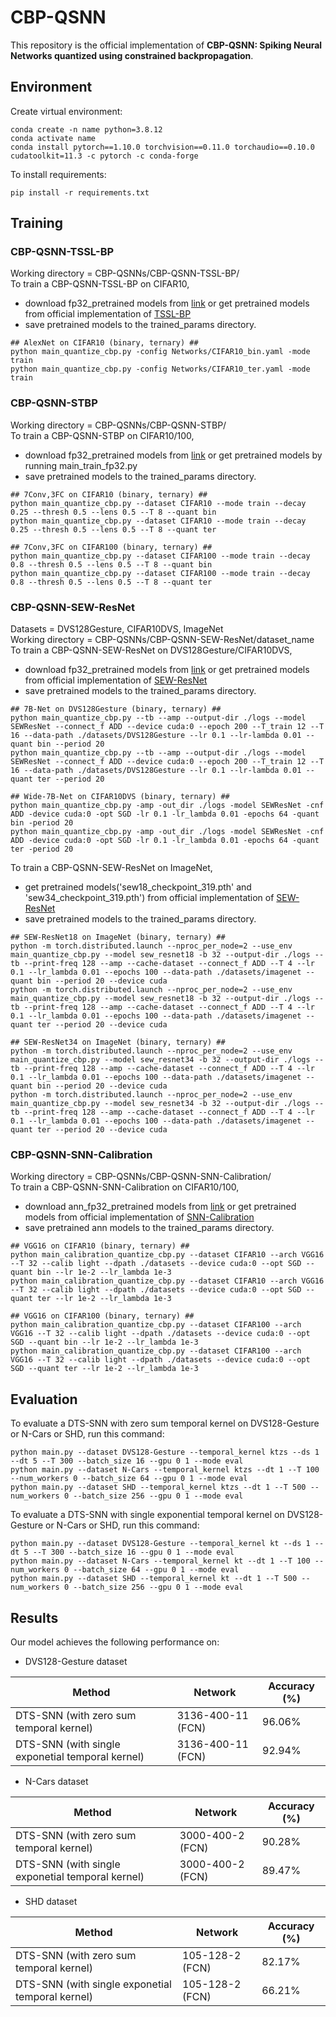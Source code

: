 # CBP-QSNN
This repository is the official implementation of **CBP-QSNN: Spiking Neural Networks quantized using constrained backpropagation**.



## Environment

Create virtual environment:
```setup
conda create -n name python=3.8.12
conda activate name
conda install pytorch==1.10.0 torchvision==0.11.0 torchaudio==0.10.0 cudatoolkit=11.3 -c pytorch -c conda-forge
```
To install requirements:
```setup
pip install -r requirements.txt
```



## Training


### CBP-QSNN-TSSL-BP
Working directory = CBP-QSNNs/CBP-QSNN-TSSL-BP/  
To train a CBP-QSNN-TSSL-BP on CIFAR10,  
- download fp32_pretrained models from [link](https://drive.google.com/drive/folders/10XZeHHdLH82All1QJAcorJyWHtoUyrCv?usp=sharing) or get pretrained models from official implementation of [TSSL-BP](https://github.com/stonezwr/TSSL-BP)
- save pretrained models to the trained_params directory.

```train
## AlexNet on CIFAR10 (binary, ternary) ##
python main_quantize_cbp.py -config Networks/CIFAR10_bin.yaml -mode train
python main_quantize_cbp.py -config Networks/CIFAR10_ter.yaml -mode train
```



### CBP-QSNN-STBP
Working directory = CBP-QSNNs/CBP-QSNN-STBP/  
To train a CBP-QSNN-STBP on CIFAR10/100,  
- download fp32_pretrained models from [link](https://drive.google.com/drive/folders/1WOP2qFUCGkXJsMyzukqi2sDAZv4ol73g?usp=sharing) or get pretrained models by running main_train_fp32.py   
- save pretrained models to the trained_params directory.

```train
## 7Conv,3FC on CIFAR10 (binary, ternary) ##
python main_quantize_cbp.py --dataset CIFAR10 --mode train --decay 0.25 --thresh 0.5 --lens 0.5 --T 8 --quant bin
python main_quantize_cbp.py --dataset CIFAR10 --mode train --decay 0.25 --thresh 0.5 --lens 0.5 --T 8 --quant ter

## 7Conv,3FC on CIFAR100 (binary, ternary) ##
python main_quantize_cbp.py --dataset CIFAR100 --mode train --decay 0.8 --thresh 0.5 --lens 0.5 --T 8 --quant bin
python main_quantize_cbp.py --dataset CIFAR100 --mode train --decay 0.8 --thresh 0.5 --lens 0.5 --T 8 --quant ter
```



### CBP-QSNN-SEW-ResNet
Datasets = DVS128Gesture, CIFAR10DVS, ImageNet  
Working directory = CBP-QSNNs/CBP-QSNN-SEW-ResNet/dataset_name  
To train a CBP-QSNN-SEW-ResNet on DVS128Gesture/CIFAR10DVS,  
- download fp32_pretrained models from [link](https://drive.google.com/drive/folders/1WOP2qFUCGkXJsMyzukqi2sDAZv4ol73g?usp=sharing) or get pretrained models from official implementation of [SEW-ResNet](https://github.com/fangwei123456/Spike-Element-Wise-ResNet)   
- save pretrained models to the trained_params directory.

```train
## 7B-Net on DVS128Gesture (binary, ternary) ##
python main_quantize_cbp.py --tb --amp --output-dir ./logs --model SEWResNet --connect_f ADD --device cuda:0 --epoch 200 --T_train 12 --T 16 --data-path ./datasets/DVS128Gesture --lr 0.1 --lr-lambda 0.01 --quant bin --period 20
python main_quantize_cbp.py --tb --amp --output-dir ./logs --model SEWResNet --connect_f ADD --device cuda:0 --epoch 200 --T_train 12 --T 16 --data-path ./datasets/DVS128Gesture --lr 0.1 --lr-lambda 0.01 --quant ter --period 20

## Wide-7B-Net on CIFAR10DVS (binary, ternary) ##
python main_quantize_cbp.py -amp -out_dir ./logs -model SEWResNet -cnf ADD -device cuda:0 -opt SGD -lr 0.1 -lr_lambda 0.01 -epochs 64 -quant bin -period 20
python main_quantize_cbp.py -amp -out_dir ./logs -model SEWResNet -cnf ADD -device cuda:0 -opt SGD -lr 0.1 -lr_lambda 0.01 -epochs 64 -quant ter -period 20
```

To train a CBP-QSNN-SEW-ResNet on ImageNet,
- get pretrained models('sew18_checkpoint_319.pth' and 'sew34_checkpoint_319.pth') from official implementation of [SEW-ResNet](https://github.com/fangwei123456/Spike-Element-Wise-ResNet)   
- save pretrained models to the trained_params directory.

```train
## SEW-ResNet18 on ImageNet (binary, ternary) ##
python -m torch.distributed.launch --nproc_per_node=2 --use_env main_quantize_cbp.py --model sew_resnet18 -b 32 --output-dir ./logs --tb --print-freq 128 --amp --cache-dataset --connect_f ADD --T 4 --lr 0.1 --lr_lambda 0.01 --epochs 100 --data-path ./datasets/imagenet --quant bin --period 20 --device cuda
python -m torch.distributed.launch --nproc_per_node=2 --use_env main_quantize_cbp.py --model sew_resnet18 -b 32 --output-dir ./logs --tb --print-freq 128 --amp --cache-dataset --connect_f ADD --T 4 --lr 0.1 --lr_lambda 0.01 --epochs 100 --data-path ./datasets/imagenet --quant ter --period 20 --device cuda

## SEW-ResNet34 on ImageNet (binary, ternary) ##
python -m torch.distributed.launch --nproc_per_node=2 --use_env main_quantize_cbp.py --model sew_resnet34 -b 32 --output-dir ./logs --tb --print-freq 128 --amp --cache-dataset --connect_f ADD --T 4 --lr 0.1 --lr_lambda 0.01 --epochs 100 --data-path ./datasets/imagenet --quant bin --period 20 --device cuda
python -m torch.distributed.launch --nproc_per_node=2 --use_env main_quantize_cbp.py --model sew_resnet34 -b 32 --output-dir ./logs --tb --print-freq 128 --amp --cache-dataset --connect_f ADD --T 4 --lr 0.1 --lr_lambda 0.01 --epochs 100 --data-path ./datasets/imagenet --quant ter --period 20 --device cuda
```



### CBP-QSNN-SNN-Calibration
Working directory = CBP-QSNNs/CBP-QSNN-SNN-Calibration/  
To train a CBP-QSNN-SNN-Calibration on CIFAR10/100,  
- download ann_fp32_pretrained models from [link](https://drive.google.com/drive/folders/19cAxdCJC8L531clVHAa9VlZqE3dqyVkt?usp=sharing) or get pretrained models from official implementation of [SNN-Calibration](https://github.com/yhhhli/SNN_Calibration)
- save pretrained ann models to the trained_params directory.

```train
## VGG16 on CIFAR10 (binary, ternary) ##
python main_calibration_quantize_cbp.py --dataset CIFAR10 --arch VGG16 --T 32 --calib light --dpath ./datasets --device cuda:0 --opt SGD --quant bin --lr 1e-2 --lr_lambda 1e-3 
python main_calibration_quantize_cbp.py --dataset CIFAR10 --arch VGG16 --T 32 --calib light --dpath ./datasets --device cuda:0 --opt SGD --quant ter --lr 1e-2 --lr_lambda 1e-3

## VGG16 on CIFAR100 (binary, ternary) ##
python main_calibration_quantize_cbp.py --dataset CIFAR100 --arch VGG16 --T 32 --calib light --dpath ./datasets --device cuda:0 --opt SGD --quant bin --lr 1e-2 --lr_lambda 1e-3 
python main_calibration_quantize_cbp.py --dataset CIFAR100 --arch VGG16 --T 32 --calib light --dpath ./datasets --device cuda:0 --opt SGD --quant ter --lr 1e-2 --lr_lambda 1e-3
```



## Evaluation

To evaluate a DTS-SNN with zero sum temporal kernel on DVS128-Gesture or N-Cars or SHD, run this command:
```evaluation
python main.py --dataset DVS128-Gesture --temporal_kernel ktzs --ds 1 --dt 5 --T 300 --batch_size 16 --gpu 0 1 --mode eval
python main.py --dataset N-Cars --temporal_kernel ktzs --dt 1 --T 100 --num_workers 0 --batch_size 64 --gpu 0 1 --mode eval
python main.py --dataset SHD --temporal_kernel ktzs --dt 1 --T 500 --num_workers 0 --batch_size 256 --gpu 0 1 --mode eval
```

To evaluate a DTS-SNN with single exponential temporal kernel on DVS128-Gesture or N-Cars or SHD, run this command:
```evaluation
python main.py --dataset DVS128-Gesture --temporal_kernel kt --ds 1 --dt 5 --T 300 --batch_size 16 --gpu 0 1 --mode eval
python main.py --dataset N-Cars --temporal_kernel kt --dt 1 --T 100 --num_workers 0 --batch_size 64 --gpu 0 1 --mode eval
python main.py --dataset SHD --temporal_kernel kt --dt 1 --T 500 --num_workers 0 --batch_size 256 --gpu 0 1 --mode eval
```

## Results
Our model achieves the following performance on: 

- DVS128-Gesture dataset

| Method                                            | Network                    | Accuracy (%) |
| ------------------------------------------------- | -------------------------- | ------------ |
| DTS-SNN (with zero sum temporal kernel)           | 3136-400-11 (FCN)          | 96.06%       |
| DTS-SNN (with single exponetial temporal kernel)  | 3136-400-11 (FCN)          | 92.94%       |

- N-Cars dataset

| Method                                            | Network                    | Accuracy (%) |
| ------------------------------------------------- | -------------------------- | ------------ |
| DTS-SNN (with zero sum temporal kernel)           | 3000-400-2 (FCN)           | 90.28%       |
| DTS-SNN (with single exponetial temporal kernel)  | 3000-400-2 (FCN)           | 89.47%       |

- SHD dataset

| Method                                            | Network                    | Accuracy (%) |
| ------------------------------------------------- | -------------------------- | ------------ |
| DTS-SNN (with zero sum temporal kernel)           | 105-128-2 (FCN)            | 82.17%       |
| DTS-SNN (with single exponetial temporal kernel)  | 105-128-2 (FCN)            | 66.21%       |
